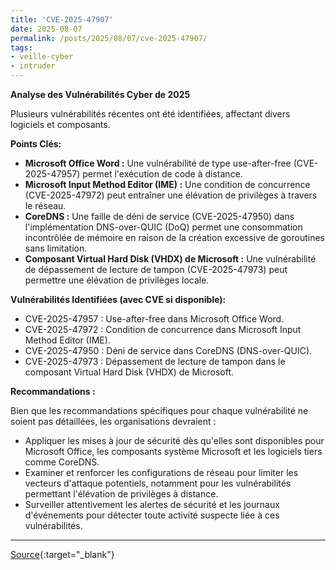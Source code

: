 ```yaml
---
title: 'CVE-2025-47907'
date: 2025-08-07
permalink: /posts/2025/08/07/cve-2025-47907/
tags:
- veille-cyber
- intruder
---
```

**Analyse des Vulnérabilités Cyber de 2025**

Plusieurs vulnérabilités récentes ont été identifiées, affectant divers logiciels et composants.

**Points Clés:**

*   **Microsoft Office Word :** Une vulnérabilité de type use-after-free (CVE-2025-47957) permet l'exécution de code à distance.
*   **Microsoft Input Method Editor (IME) :** Une condition de concurrence (CVE-2025-47972) peut entraîner une élévation de privilèges à travers le réseau.
*   **CoreDNS :** Une faille de déni de service (CVE-2025-47950) dans l'implémentation DNS-over-QUIC (DoQ) permet une consommation incontrôlée de mémoire en raison de la création excessive de goroutines sans limitation.
*   **Composant Virtual Hard Disk (VHDX) de Microsoft :** Une vulnérabilité de dépassement de lecture de tampon (CVE-2025-47973) peut permettre une élévation de privilèges locale.

**Vulnérabilités Identifiées (avec CVE si disponible):**

*   CVE-2025-47957 : Use-after-free dans Microsoft Office Word.
*   CVE-2025-47972 : Condition de concurrence dans Microsoft Input Method Editor (IME).
*   CVE-2025-47950 : Déni de service dans CoreDNS (DNS-over-QUIC).
*   CVE-2025-47973 : Dépassement de lecture de tampon dans le composant Virtual Hard Disk (VHDX) de Microsoft.

**Recommandations :**

Bien que les recommandations spécifiques pour chaque vulnérabilité ne soient pas détaillées, les organisations devraient :

*   Appliquer les mises à jour de sécurité dès qu'elles sont disponibles pour Microsoft Office, les composants système Microsoft et les logiciels tiers comme CoreDNS.
*   Examiner et renforcer les configurations de réseau pour limiter les vecteurs d'attaque potentiels, notamment pour les vulnérabilités permettant l'élévation de privilèges à distance.
*   Surveiller attentivement les alertes de sécurité et les journaux d'événements pour détecter toute activité suspecte liée à ces vulnérabilités.

---
[Source](https://cvemon.intruder.io/cves/CVE-2025-47907){:target="_blank"}
